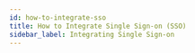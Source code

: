 ```yaml
---
id: how-to-integrate-sso
title: How to Integrate Single Sign-on (SSO)
sidebar_label: Integrating Single Sign-on
---
```

